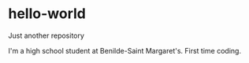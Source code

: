 # hello-world
Just another repository

I'm a high school student at Benilde-Saint Margaret's. First time coding.
